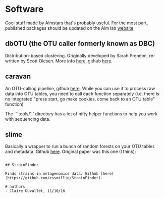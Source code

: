 # Software
Cool stuff made by Almstars that's probably useful.
For the most part, published packages should be updated on the
Alm lab [website](http://almlab.mit.edu/software.html)

## dbOTU (the OTU caller formerly known as DBC)

Distribution-based clustering. Originally developed by Sarah Preheim,
re-written by Scott Olesen. More info [here](http://almlab.mit.edu/dbotu3.html),
github [here](https://github.com/swo/dbotu3).

## caravan

An OTU-calling pipeline, github [here](https://github.com/swo/caravan). While you can
use it to process raw data into OTU tables, you need to call each function separately
(i.e. there is no integrated "press start, go make cookies, come back to an OTU table" function)

The ```tools/''' directory has a lot of nifty helper functions to help you work
with sequencing data.

## slime

Basically a wrapper to run a bunch of random forests on your OTU tables and metadata.
Github [here](https://github.com/cssmillie/slime). Original paper was this one (I think):

```Papa, Eliseo, et al. "Non-invasive mapping of the gastrointestinal microbiota identifies children with inflammatory bowel disease." PloS one 7.6 (2012): e39242.'''

## StrainFinder

Finds strains in metagenomics data. Github [here](https://github.com/cssmillie/StrainFinder).

# authors
- Claire Duvallet, 11/10/16